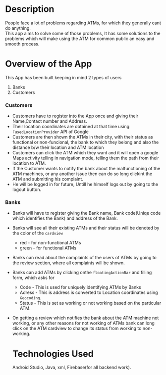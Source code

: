 # Description
People face a lot of problems regarding ATMs, for which they generally cant do anything.<br>
This app aims to solve some of those problems, It has some solutions to the problems which will make using the 
ATM for common public an easy and smooth process.

# Overview of the App
This App has been built keeping in mind 2 types of users
1) Banks
2) Customers

### Customers ###
* Customers have to register into the App once and giving their Name,Contact number and Address.
* Their location coordinates are obtained at that time using `FusedLocationProvider` API of Google
* Customers are then shown the ATMs in their city, with their status as functional or non-funcional, the bank to which they belong
  and also the distance b/w their location and ATM location
* Customers can click the ATM which they want and it will open a google Maps activity telling in navigation mode, telling them
  the path from their location to ATM.
* If the Customer wants to notify the bank about the malfunctioning of the ATM machines, or any another issue then can do so
  long clickint the ATM and submitting his complaint.
* He will be logged in for future, Untill he himself logs out by going to the logout button.

### Banks ###
* Banks will have to register giving the Bank name, Bank code(Uniqe code which identifies the Bank) and address of the Bank.
* Banks will see all their existing ATMs and their status will be denoted by the color of the `cardview`
  * red - for non-functional ATMs
  * green - for functional ATMs
* Banks can read about the complaints of the users of ATMs by going to the review section, where all complaints will be shown.
* Banks can add ATMs by clicking onthe `floatingActionBar` and filling form, which asks for
  * Code - This is used for uniquely identifying ATMs by Banks
  * Adress - This is address is converted to Location coordinates using `Geocoding`.
  * Status - This is set as working or not working based on the particular ATM.
* On getting a review which notifies the bank about the ATM machine not working, or any other reasons for not working of ATMs
  bank can long click on the ATM cardview to change its status from working to non-working.
  
  # Technologies Used
  Android Studio, Java, xml, Firebase(for all backend work). 
  




